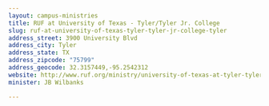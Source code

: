 ```yaml
---
layout: campus-ministries
title: RUF at University of Texas - Tyler/Tyler Jr. College
slug: ruf-at-university-of-texas-tyler-tyler-jr-college-tyler
address_street: 3900 University Blvd
address_city: Tyler
address_state: TX
address_zipcode: "75799"
address_geocode: 32.3157449,-95.2542312
website: http://www.ruf.org/ministry/university-of-texas-at-tyler-tyler-junior-college
minister: JB Wilbanks

---
```

